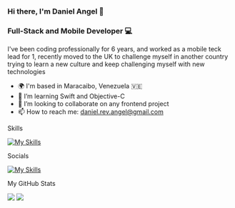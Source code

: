 ### Hi there, I'm Daniel Angel 👋

### Full-Stack and Mobile Developer 💻

I've been coding professionally for 6 years, and worked as a mobile teck lead for 1, recently moved to the UK to challenge myself in another country trying to learn a new culture and keep challenging myself with new technologies

- 🌍 I'm based in Maracaibo, Venezuela 🇻🇪
- 🧠 I’m learning Swift and Objective-C
- 👯 I’m looking to collaborate on any frontend project
- 📫 How to reach me: daniel.rev.angel@gmail.com

Skills

[![My Skills](https://skillicons.dev/icons?i=js,ts,html,css,sass,bootstrap,tailwind,react,vue,nodejs,ruby,jest,cypress,docker,graphql,firebase,git,bitbucket,github,mongo,py,vscode,jira)](https://skillicons.dev)

Socials

[![My Skills](https://skillicons.dev/icons?i=linkedin)](https://www.linkedin.com/in/daniel-rev-angel/)

My GitHub Stats

<img src="https://github-readme-stats.vercel.app/api?username=danichini&show_icons=true&theme=radical">
<img src="https://github-readme-stats.vercel.app/api/top-langs/?username=danichini&show_icons=true&theme=radical&langs_count=5">
